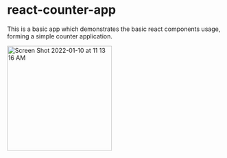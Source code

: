 # react-counter-app


This is a basic app which demonstrates the basic react components usage, forming a simple counter application.

<img width="244" alt="Screen Shot 2022-01-10 at 11 13 16 AM" src="https://user-images.githubusercontent.com/70565430/148722981-0c6c97a9-c2b8-42f2-b7b1-fea7cb8175d5.png">
